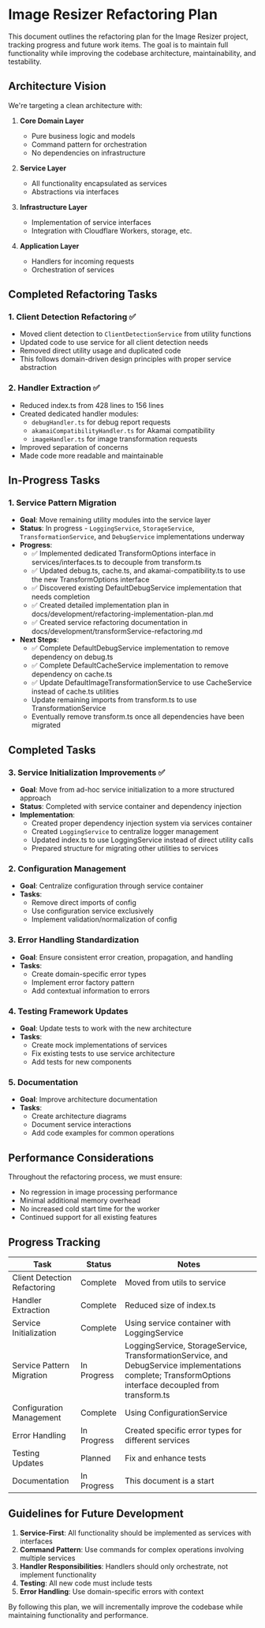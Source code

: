 # Image Resizer Refactoring Plan

This document outlines the refactoring plan for the Image Resizer project, tracking progress and future work items. The goal is to maintain full functionality while improving the codebase architecture, maintainability, and testability.

## Architecture Vision

We're targeting a clean architecture with:

1. **Core Domain Layer**
   - Pure business logic and models
   - Command pattern for orchestration
   - No dependencies on infrastructure

2. **Service Layer**
   - All functionality encapsulated as services
   - Abstractions via interfaces

3. **Infrastructure Layer**
   - Implementation of service interfaces
   - Integration with Cloudflare Workers, storage, etc.

4. **Application Layer**
   - Handlers for incoming requests
   - Orchestration of services

## Completed Refactoring Tasks

### 1. Client Detection Refactoring ✅
- Moved client detection to `ClientDetectionService` from utility functions
- Updated code to use service for all client detection needs
- Removed direct utility usage and duplicated code
- This follows domain-driven design principles with proper service abstraction

### 2. Handler Extraction ✅
- Reduced index.ts from 428 lines to 156 lines
- Created dedicated handler modules:
  - `debugHandler.ts` for debug report requests
  - `akamaiCompatibilityHandler.ts` for Akamai compatibility 
  - `imageHandler.ts` for image transformation requests
- Improved separation of concerns
- Made code more readable and maintainable

## In-Progress Tasks

### 1. Service Pattern Migration
- **Goal**: Move remaining utility modules into the service layer
- **Status**: In progress - `LoggingService`, `StorageService`, `TransformationService`, and `DebugService` implementations underway
- **Progress**:
  - ✅ Implemented dedicated TransformOptions interface in services/interfaces.ts to decouple from transform.ts
  - ✅ Updated debug.ts, cache.ts, and akamai-compatibility.ts to use the new TransformOptions interface
  - ✅ Discovered existing DefaultDebugService implementation that needs completion
  - ✅ Created detailed implementation plan in docs/development/refactoring-implementation-plan.md
  - ✅ Created service refactoring documentation in docs/development/transformService-refactoring.md
- **Next Steps**:
  - ✅ Complete DefaultDebugService implementation to remove dependency on debug.ts
  - ✅ Complete DefaultCacheService implementation to remove dependency on cache.ts
  - ✅ Update DefaultImageTransformationService to use CacheService instead of cache.ts utilities
  - Update remaining imports from transform.ts to use TransformationService
  - Eventually remove transform.ts once all dependencies have been migrated

## Completed Tasks

### 3. Service Initialization Improvements ✅
- **Goal**: Move from ad-hoc service initialization to a more structured approach
- **Status**: Completed with service container and dependency injection
- **Implementation**:
  - Created proper dependency injection system via services container
  - Created `LoggingService` to centralize logger management
  - Updated index.ts to use LoggingService instead of direct utility calls
  - Prepared structure for migrating other utilities to services

### 2. Configuration Management
- **Goal**: Centralize configuration through service container
- **Tasks**:
  - Remove direct imports of config
  - Use configuration service exclusively
  - Implement validation/normalization of config

### 3. Error Handling Standardization
- **Goal**: Ensure consistent error creation, propagation, and handling
- **Tasks**:
  - Create domain-specific error types
  - Implement error factory pattern
  - Add contextual information to errors

### 4. Testing Framework Updates
- **Goal**: Update tests to work with the new architecture
- **Tasks**:
  - Create mock implementations of services
  - Fix existing tests to use service architecture
  - Add tests for new components

### 5. Documentation
- **Goal**: Improve architecture documentation
- **Tasks**:
  - Create architecture diagrams
  - Document service interactions
  - Add code examples for common operations

## Performance Considerations

Throughout the refactoring process, we must ensure:

- No regression in image processing performance
- Minimal additional memory overhead
- No increased cold start time for the worker
- Continued support for all existing features

## Progress Tracking

| Task | Status | Notes |
|------|--------|-------|
| Client Detection Refactoring | Complete | Moved from utils to service |
| Handler Extraction | Complete | Reduced size of index.ts |  
| Service Initialization | Complete | Using service container with LoggingService |
| Service Pattern Migration | In Progress | LoggingService, StorageService, TransformationService, and DebugService implementations complete; TransformOptions interface decoupled from transform.ts |
| Configuration Management | Complete | Using ConfigurationService |
| Error Handling | In Progress | Created specific error types for different services |
| Testing Updates | Planned | Fix and enhance tests |
| Documentation | In Progress | This document is a start |

## Guidelines for Future Development

1. **Service-First**: All functionality should be implemented as services with interfaces
2. **Command Pattern**: Use commands for complex operations involving multiple services
3. **Handler Responsibilities**: Handlers should only orchestrate, not implement functionality
4. **Testing**: All new code must include tests
5. **Error Handling**: Use domain-specific errors with context

By following this plan, we will incrementally improve the codebase while maintaining functionality and performance.